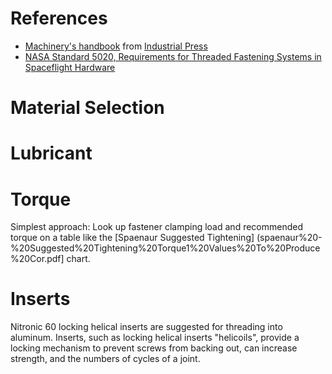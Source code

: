 # References

- [Machinery's handbook](https://www.worldcat.org/title/machinerys-handbook/oclc/954734887) from [Industrial Press](https://books.industrialpress.com/machineryhandbook)
- [NASA Standard 5020, Requirements for Threaded Fastening Systems in Spaceflight Hardware](https://standards.nasa.gov/standard/nasa/nasa-std-5020)

# Material Selection

# Lubricant

# Torque

Simplest approach:
Look up fastener clamping load and recommended torque on a table like the [Spaenaur Suggested Tightening] (spaenaur%20-%20Suggested%20Tightening%20Torque1%20Values%20To%20Produce%20Cor.pdf] chart.


# Inserts

 Nitronic 60 locking helical inserts are suggested for threading into aluminum. Inserts, such as locking helical inserts "helicoils", provide a locking mechanism to prevent screws from backing out, can increase strength, and the numbers of cycles of a joint.
